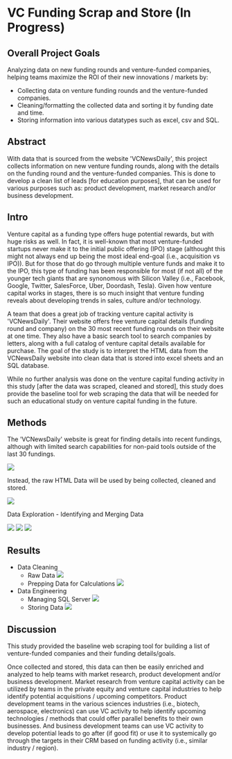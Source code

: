 # VC Funding Scrap and Store (In Progress)

## Overall Project Goals
Analyzing data on new funding rounds and venture-funded companies, helping teams maximize the ROI of their new innovations / markets by:
- Collecting data on venture funding rounds and the venture-funded companies.
- Cleaning/formatting the collected data and sorting it by funding date and time.
- Storing information into various datatypes such as excel, csv and SQL.

## Abstract
  With data that is sourced from the website 'VCNewsDaily', this project collects information on new venture funding rounds, along with the details on the funding round and the venture-funded companies. This is done to develop a clean list of leads [for education purposes], that can be used for various purposes such as: product development, market research and/or business development.

## Intro
  Venture capital as a funding type offers huge potential rewards, but with huge risks as well. In fact, it is well-known that most venture-funded startups never make it to the initial public offering (IPO) stage (althought this might not always end up being the most ideal end-goal (i.e., acquisition vs IPO)). But for those that do go through multiple venture funds and make it to the IPO, this type of funding has been responsible for most (if not all) of the younger tech giants that are synonomous with Silicon Valley (i.e., Facebook, Google, Twitter, SalesForce, Uber, Doordash, Tesla). Given how venture capital works in stages, there is so much insight that venture funding reveals about developing trends in sales, culture and/or technology.
  
  A team that does a great job of tracking venture capital activity is 'VCNewsDaily'. Their website offers free venture capital details (funding round and company) on the 30 most recent funding rounds on their website at one time. They also have a basic search tool to search companies by letters, along with a full catalog of venture capital details available for purchase. The goal of the study is to interpret the HTML data from the VCNewsDaily website into clean data that is stored into excel sheets and an SQL database.
  
  While no further analysis was done on the venture capital funding activity in this study [after the data was scraped, cleaned and stored], this study does provide the baseline tool for web scraping the data that will be needed for such an educational study on venture capital funding in the future.

## Methods
The 'VCNewsDaily' website is great for finding details into recent fundings, although with limited search capabilities for non-paid tools outside of the last 30 fundings.

![](images/VCNewsDaily%20-%20Website%20Sample.PNG)

Instead, the raw HTML Data will be used by being collected, cleaned and stored.

![](images/VCNewsDaily%20-%20Website%20HTML%20Sample.PNG)

Data Exploration - Identifying and Merging Data

![](images/VCNewsDaily%20Data%20-%20Overview.PNG)
![](images/VCNewsDaily%20Data%20-%20Funding.PNG)
![](images/VCNewsDaily%20Data%20-%20Company.PNG)

## Results
- Data Cleaning
  - Raw Data
![](images/VCNewsDaily%20Data%20-%20Raw.PNG)
  - Prepping Data for Calculations
![](images/VCNewsDaily%20Data%20-%20Clean.PNG)
- Data Engineering
  - Managing SQL Server
![](images/VCNewsDaily%20Data%20-%20SQL%20Table.PNG)
  - Storing Data
![](images/VCNewsDaily%20Data%20-%20SQL.PNG)

## Discussion
  This study provided the baseline web scraping tool for building a list of venture-funded companies and their funding details/goals.
  
  Once collected and stored, this data can then be easily enriched and analyzed to help teams with market research, product development and/or business development. Market research from venture capital activity can be utilized by teams in the private equity and venture capital industries to help identify potential acquisitions / upcoming competitors. Product development teams in the various sciences industries (i.e., biotech, aerospace, electronics) can use VC activity to help identify upcoming technologies / methods that could offer parallel benefits to their own businesses. And business development teams can use VC activity to develop potential leads to go after (if good fit) or use it to systemically go through the targets in their CRM based on funding activity (i.e., similar industry / region).
